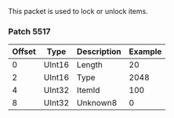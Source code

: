 This packet is used to lock or unlock items.

### Patch 5517

| Offset | Type | Description | Example |
| -------- | -------- | -------- | -------- |
| 0 | UInt16 | Length | 20 |
| 2 | UInt16 | Type | 2048 |
| 4 | UInt32 | ItemId | 100 |
| 8 | UInt32 | Unknown8 | 0 |
